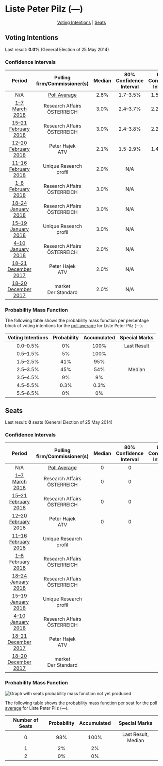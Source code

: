 # Liste Peter Pilz (—)

<p align="center"><a href="#voting-intentions">Voting Intentions</a> | <a href="#seats">Seats</a></p>

## Voting Intentions

Last result: **0.0%** (General Election of 25 May 2014)

### Confidence Intervals

| Period     | Polling firm/Commissioner(s) | Median | 80% Confidence Interval | 90% Confidence Interval | 95% Confidence Interval | 99% Confidence Interval |
|:----------:|:----------------:|:-----------:|:-----------------------:|:-----------------------:|:-----------------------:|:-----------------------:|
| N/A | [Poll Average](average.html) | 2.6% | 1.7–3.5% | 1.5–3.8% | 1.4–4.0% | 1.1–4.4% |
| [1–7 March 2018](2018-03-07-ResearchAffairs.html) | Research Affairs <br> ÖSTERREICH | 3.0% | 2.4–3.7% | 2.2–4.0% | 2.1–4.2% | 1.8–4.6% |
| [15–21 February 2018](2018-02-21-ResearchAffairs.html) | Research Affairs <br> ÖSTERREICH | 3.0% | 2.4–3.8% | 2.2–4.0% | 2.1–4.2% | 1.8–4.6% |
| [12–20 February 2018](2018-02-20-PeterHajek.html) | Peter Hajek <br> ATV | 2.1% | 1.5–2.9% | 1.4–3.2% | 1.2–3.4% | 1.0–3.8% |
| [11–16 February 2018](2018-02-16-UniqueResearch.html) | Unique Research <br> profil | 2.0% | N/A | N/A | N/A | N/A |
| [1–8 February 2018](2018-02-08-ResearchAffairs.html) | Research Affairs <br> ÖSTERREICH | 3.0% | N/A | N/A | N/A | N/A |
| [18–24 January 2018](2018-01-24-ResearchAffairs.html) | Research Affairs <br> ÖSTERREICH | 3.0% | N/A | N/A | N/A | N/A |
| [15–19 January 2018](2018-01-19-UniqueResearch.html) | Unique Research <br> profil | 3.0% | N/A | N/A | N/A | N/A |
| [4–10 January 2018](2018-01-10-ResearchAffairs.html) | Research Affairs <br> ÖSTERREICH | 2.0% | N/A | N/A | N/A | N/A |
| [18–21 December 2017](2017-12-21-PeterHajek.html) | Peter Hajek <br> ATV | 2.0% | N/A | N/A | N/A | N/A |
| [18–20 December 2017](2017-12-20-market.html) | market <br> Der Standard | 2.0% | N/A | N/A | N/A | N/A |

### Probability Mass Function

The following table shows the probability mass function per percentage block of voting intentions for the [poll average](average.html) for Liste Peter Pilz (—).

| Voting Intentions | Probability | Accumulated | Special Marks |
|:-----------------:|:-----------:|:-----------:|:-------------:|
| 0.0–0.5% | 0% | 100% | Last Result |
| 0.5–1.5% | 5% | 100% |  |
| 1.5–2.5% | 41% | 95% |  |
| 2.5–3.5% | 45% | 54% | Median |
| 3.5–4.5% | 9% | 9% |  |
| 4.5–5.5% | 0.3% | 0.3% |  |
| 5.5–6.5% | 0% | 0% |  |


## Seats

Last result: **0** seats (General Election of 25 May 2014)

### Confidence Intervals

| Period     | Polling firm/Commissioner(s) | Median | 80% Confidence Interval | 90% Confidence Interval | 95% Confidence Interval | 99% Confidence Interval |
|:----------:|:----------------:|:------:|:-----------------------:|:-----------------------:|:-----------------------:|:-----------------------:|
| N/A | [Poll Average](average.html) | 0 | 0 | 0 | 0 | 0–1 |
| [1–7 March 2018](2018-03-07-ResearchAffairs.html) | Research Affairs <br> ÖSTERREICH | 0 | 0 | 0 | 0–1 | 0–1 |
| [15–21 February 2018](2018-02-21-ResearchAffairs.html) | Research Affairs <br> ÖSTERREICH | 0 | 0 | 0 | 0 | 0–1 |
| [12–20 February 2018](2018-02-20-PeterHajek.html) | Peter Hajek <br> ATV | 0 | 0 | 0 | 0 | 0 |
| [11–16 February 2018](2018-02-16-UniqueResearch.html) | Unique Research <br> profil |  |  |  |  |  |
| [1–8 February 2018](2018-02-08-ResearchAffairs.html) | Research Affairs <br> ÖSTERREICH |  |  |  |  |  |
| [18–24 January 2018](2018-01-24-ResearchAffairs.html) | Research Affairs <br> ÖSTERREICH |  |  |  |  |  |
| [15–19 January 2018](2018-01-19-UniqueResearch.html) | Unique Research <br> profil |  |  |  |  |  |
| [4–10 January 2018](2018-01-10-ResearchAffairs.html) | Research Affairs <br> ÖSTERREICH |  |  |  |  |  |
| [18–21 December 2017](2017-12-21-PeterHajek.html) | Peter Hajek <br> ATV |  |  |  |  |  |
| [18–20 December 2017](2017-12-20-market.html) | market <br> Der Standard |  |  |  |  |  |

### Probability Mass Function

![Graph with seats probability mass function not yet produced](average-seats-pmf-listepeterpilz—.png "Seats Probability Mass Function")

The following table shows the probability mass function per seat for the [poll average](average.html) for Liste Peter Pilz (—).

| Number of Seats | Probability | Accumulated | Special Marks |
|:---------------:|:-----------:|:-----------:|:-------------:|
| 0 | 98% | 100% | Last Result, Median |
| 1 | 2% | 2% |  |
| 2 | 0% | 0% |  |


